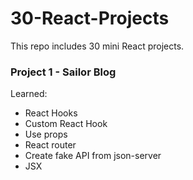 # 30-React-Projects
This repo includes 30 mini React projects.

### Project 1 - Sailor Blog
Learned:
* React Hooks
* Custom React Hook
* Use props
* React router
* Create fake API from json-server
* JSX
